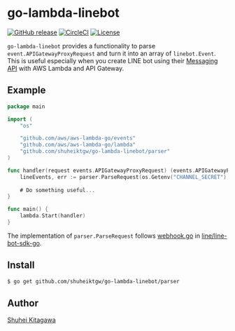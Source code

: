 go-lambda-linebot
====
[![GitHub release](http://img.shields.io/github/release/shuheiktgw/go-lambda-linebot.svg?style=flat-square)](https://github.com/shuheiktgw/go-lambda-linebot/releases/latest)
[![CircleCI](https://circleci.com/gh/shuheiktgw/go-lambda-linebot.svg?style=svg)](https://circleci.com/gh/shuheiktgw/go-lambda-linebot)
[![License](https://img.shields.io/badge/License-Apache%202.0-blue.svg)](https://opensource.org/licenses/Apache-2.0)

`go-lambda-linebot` provides a functionality to parse `event.APIGatewayProxyRequest` and turn it into an array of `linebot.Event`. This is useful especially when you create LINE bot using their [Messaging API](https://developers.line.me/ja/services/messaging-api/) with AWS Lambda and API Gateway. 

## Example

``` go
package main

import (
	"os"

	"github.com/aws/aws-lambda-go/events"
	"github.com/aws/aws-lambda-go/lambda"
	"github.com/shuheiktgw/go-lambda-linebot/parser"
)

func handler(request events.APIGatewayProxyRequest) (events.APIGatewayProxyResponse, error) {
	lineEvents, err := parser.ParseRequest(os.Getenv("CHANNEL_SECRET"), &request)
	
	# Do something useful...
}

func main() {
	lambda.Start(handler)
}
```

The implementation of `parser.ParseRequest` follows [webhook.go](https://github.com/line/line-bot-sdk-go/blob/master/linebot/webhook.go)  in [line/line-bot-sdk-go](https://github.com/line/line-bot-sdk-go).

## Install

``` bash
$ go get github.com/shuheiktgw/go-lambda-linebot/parser
```

## Author
[Shuhei Kitagawa](https://github.com/shuheiktgw)